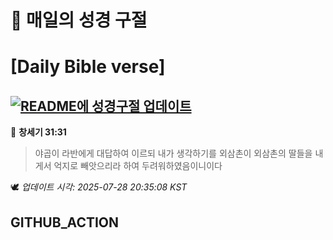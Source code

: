 # 🙏 매일의 성경 구절
# [Daily Bible verse]
## [![README에 성경구절 업데이트](https://github.com/DONGSUKA/first_test/actions/workflows/update-readme-bible.yml/badge.svg)](https://github.com/DONGSUKA/first_test/actions/workflows/update-readme-bible.yml)
<!-- START_BIBLE_VERSE -->
📖 **창세기 31:31**
> 야곱이 라반에게 대답하여 이르되 내가 생각하기를 외삼촌이 외삼촌의 딸들을 내게서 억지로 빼앗으리라 하여 두려워하였음이니이다

🕊️ _업데이트 시각: 2025-07-28 20:35:08 KST_
  <!-- END_BIBLE_VERSE -->
## GITHUB_ACTION
